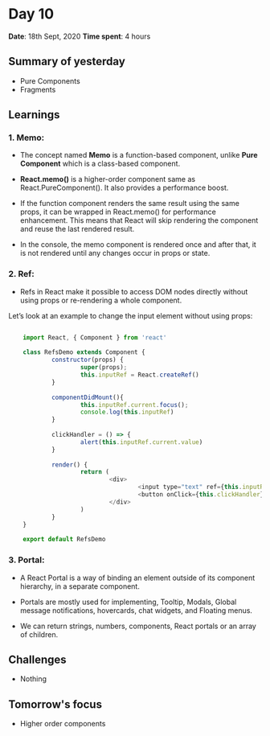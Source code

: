 # Day 10

**Date**: 18th Sept, 2020
**Time spent**: 4 hours

## Summary of yesterday

- Pure Components
- Fragments

## Learnings

### 1. Memo:

  - The concept named **Memo** is a function-based component, unlike **Pure Component** which is a class-based component.
  
  - **React.memo()** is a higher-order component same as React.PureComponent(). It also provides a performance boost.
  
  - If the function component renders the same result using the same props, it can be wrapped in React.memo() for performance enhancement. This means that React will skip rendering the component and reuse the last rendered result.
  
  - In the console, the memo component is rendered once and after that, it is not rendered until any changes occur in props or state.

### 2. Ref:

- Refs in React make it possible to access DOM nodes directly without using props or re-rendering a whole component.


Let’s look at an example to change the input element without using props:
```js

    import React, { Component } from 'react'  
      
    class RefsDemo extends Component {  
            constructor(props) {  
                    super(props);   
                    this.inputRef = React.createRef()  
            }  
      
            componentDidMount(){  
                    this.inputRef.current.focus();  
                    console.log(this.inputRef)  
            }  
      
            clickHandler = () => {  
                    alert(this.inputRef.current.value)  
            }  
      
            render() {  
                    return (  
                            <div>  
                                    <input type="text" ref={this.inputRef}/>  
                                    <button onClick={this.clickHandler}>Click Me!</button>  
                            </div>  
                    )  
            }  
    }  
      
    export default RefsDemo  


```

### 3. Portal:

- A React Portal is a way of binding an element outside of its component hierarchy, in a separate component.

- Portals are mostly used for implementing, Tooltip, Modals, Global message notifications, hovercards, chat widgets, and Floating menus.

- We can return strings, numbers, components, React portals or an array of children.

## Challenges

- Nothing
  
## Tomorrow's focus

- Higher order components
